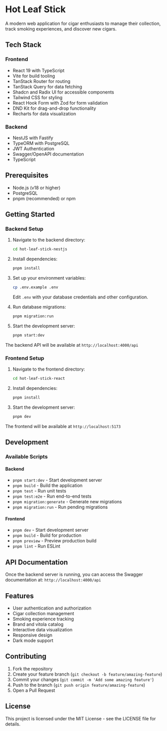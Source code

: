 # Hot Leaf Stick

A modern web application for cigar enthusiasts to manage their collection, track smoking experiences, and discover new cigars.

## Tech Stack

### Frontend
- React 19 with TypeScript
- Vite for build tooling
- TanStack Router for routing
- TanStack Query for data fetching
- Shadcn and Radix UI for accessible components
- Tailwind CSS for styling
- React Hook Form with Zod for form validation
- DND Kit for drag-and-drop functionality
- Recharts for data visualization

### Backend
- NestJS with Fastify
- TypeORM with PostgreSQL
- JWT Authentication
- Swagger/OpenAPI documentation
- TypeScript

## Prerequisites

- Node.js (v18 or higher)
- PostgreSQL
- pnpm (recommended) or npm

## Getting Started

### Backend Setup

1. Navigate to the backend directory:
   ```bash
   cd hot-leaf-stick-nestjs
   ```

2. Install dependencies:
   ```bash
   pnpm install
   ```

3. Set up your environment variables:
   ```bash
   cp .env.example .env
   ```
   Edit `.env` with your database credentials and other configuration.

4. Run database migrations:
   ```bash
   pnpm migration:run
   ```

5. Start the development server:
   ```bash
   pnpm start:dev
   ```

The backend API will be available at `http://localhost:4000/api`

### Frontend Setup

1. Navigate to the frontend directory:
   ```bash
   cd hot-leaf-stick-react
   ```

2. Install dependencies:
   ```bash
   pnpm install
   ```

3. Start the development server:
   ```bash
   pnpm dev
   ```

The frontend will be available at `http://localhost:5173`

## Development

### Available Scripts

#### Backend
- `pnpm start:dev` - Start development server
- `pnpm build` - Build the application
- `pnpm test` - Run unit tests
- `pnpm test:e2e` - Run end-to-end tests
- `pnpm migration:generate` - Generate new migrations
- `pnpm migration:run` - Run pending migrations

#### Frontend
- `pnpm dev` - Start development server
- `pnpm build` - Build for production
- `pnpm preview` - Preview production build
- `pnpm lint` - Run ESLint

## API Documentation

Once the backend server is running, you can access the Swagger documentation at:
`http://localhost:4000/api`

## Features

- User authentication and authorization
- Cigar collection management
- Smoking experience tracking
- Brand and vitola catalog
- Interactive data visualization
- Responsive design
- Dark mode support

## Contributing

1. Fork the repository
2. Create your feature branch (`git checkout -b feature/amazing-feature`)
3. Commit your changes (`git commit -m 'Add some amazing feature'`)
4. Push to the branch (`git push origin feature/amazing-feature`)
5. Open a Pull Request

## License

This project is licensed under the MIT License - see the LICENSE file for details.

